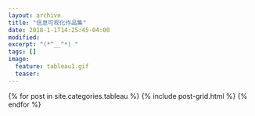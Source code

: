 ```yaml
---
layout: archive
title: "信息可视化作品集"
date: 2018-1-1T14:25:45-04:00
modified:
excerpt: "(*^__^*) "
tags: []
image: 
  feature: tableau1.gif
  teaser:
---
```



<div class="tiles">
{% for post in site.categories.tableau %}
  {% include post-grid.html %}
{% endfor %}
</div><!-- /.tiles 把所有categories 有 tableau 的列出来-->